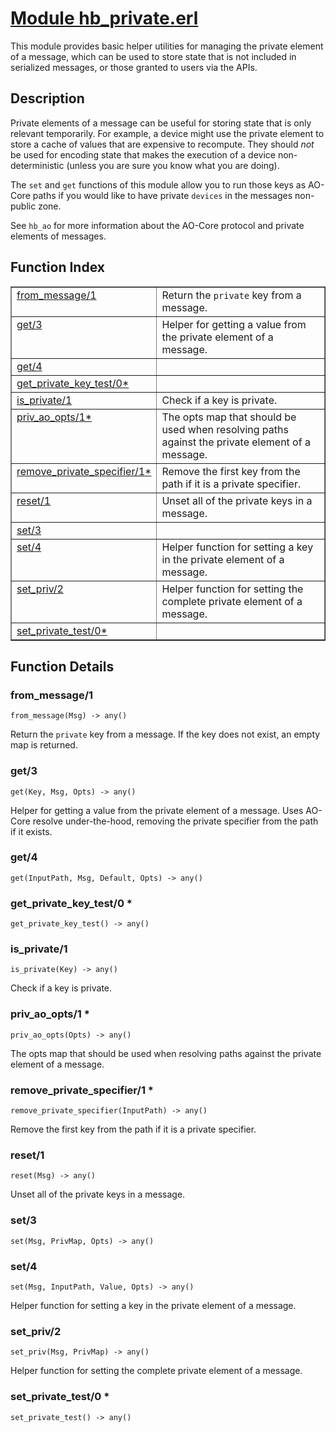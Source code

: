 # [Module hb_private.erl](https://github.com/permaweb/HyperBEAM/blob/main/src/hb_private.erl)




This module provides basic helper utilities for managing the
private element of a message, which can be used to store state that is
not included in serialized messages, or those granted to users via the
APIs.

<a name="description"></a>

## Description ##

Private elements of a message can be useful for storing state that
is only relevant temporarily. For example, a device might use the private
element to store a cache of values that are expensive to recompute. They
should _not_ be used for encoding state that makes the execution of a
device non-deterministic (unless you are sure you know what you are doing).

The `set` and `get` functions of this module allow you to run those keys
as AO-Core paths if you would like to have private `devices` in the
messages non-public zone.

See `hb_ao` for more information about the AO-Core protocol
and private elements of messages.<a name="index"></a>

## Function Index ##


<table width="100%" border="1" cellspacing="0" cellpadding="2" summary="function index"><tr><td valign="top"><a href="#from_message-1">from_message/1</a></td><td>Return the <code>private</code> key from a message.</td></tr><tr><td valign="top"><a href="#get-3">get/3</a></td><td>Helper for getting a value from the private element of a message.</td></tr><tr><td valign="top"><a href="#get-4">get/4</a></td><td></td></tr><tr><td valign="top"><a href="#get_private_key_test-0">get_private_key_test/0*</a></td><td></td></tr><tr><td valign="top"><a href="#is_private-1">is_private/1</a></td><td>Check if a key is private.</td></tr><tr><td valign="top"><a href="#priv_ao_opts-1">priv_ao_opts/1*</a></td><td>The opts map that should be used when resolving paths against the
private element of a message.</td></tr><tr><td valign="top"><a href="#remove_private_specifier-1">remove_private_specifier/1*</a></td><td>Remove the first key from the path if it is a private specifier.</td></tr><tr><td valign="top"><a href="#reset-1">reset/1</a></td><td>Unset all of the private keys in a message.</td></tr><tr><td valign="top"><a href="#set-3">set/3</a></td><td></td></tr><tr><td valign="top"><a href="#set-4">set/4</a></td><td>Helper function for setting a key in the private element of a message.</td></tr><tr><td valign="top"><a href="#set_priv-2">set_priv/2</a></td><td>Helper function for setting the complete private element of a message.</td></tr><tr><td valign="top"><a href="#set_private_test-0">set_private_test/0*</a></td><td></td></tr></table>


<a name="functions"></a>

## Function Details ##

<a name="from_message-1"></a>

### from_message/1 ###

`from_message(Msg) -> any()`

Return the `private` key from a message. If the key does not exist, an
empty map is returned.

<a name="get-3"></a>

### get/3 ###

`get(Key, Msg, Opts) -> any()`

Helper for getting a value from the private element of a message. Uses
AO-Core resolve under-the-hood, removing the private specifier from the
path if it exists.

<a name="get-4"></a>

### get/4 ###

`get(InputPath, Msg, Default, Opts) -> any()`

<a name="get_private_key_test-0"></a>

### get_private_key_test/0 * ###

`get_private_key_test() -> any()`

<a name="is_private-1"></a>

### is_private/1 ###

`is_private(Key) -> any()`

Check if a key is private.

<a name="priv_ao_opts-1"></a>

### priv_ao_opts/1 * ###

`priv_ao_opts(Opts) -> any()`

The opts map that should be used when resolving paths against the
private element of a message.

<a name="remove_private_specifier-1"></a>

### remove_private_specifier/1 * ###

`remove_private_specifier(InputPath) -> any()`

Remove the first key from the path if it is a private specifier.

<a name="reset-1"></a>

### reset/1 ###

`reset(Msg) -> any()`

Unset all of the private keys in a message.

<a name="set-3"></a>

### set/3 ###

`set(Msg, PrivMap, Opts) -> any()`

<a name="set-4"></a>

### set/4 ###

`set(Msg, InputPath, Value, Opts) -> any()`

Helper function for setting a key in the private element of a message.

<a name="set_priv-2"></a>

### set_priv/2 ###

`set_priv(Msg, PrivMap) -> any()`

Helper function for setting the complete private element of a message.

<a name="set_private_test-0"></a>

### set_private_test/0 * ###

`set_private_test() -> any()`

